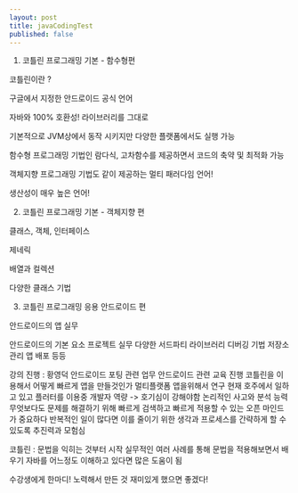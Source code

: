 ```yaml
---
layout: post
title: javaCodingTest
published: false
---
```


1. 코틀린 프로그래밍 기본 - 함수형편

코틀린이란 ?

구글에서 지정한 안드로이드 공식 언어

자바와 100% 호환성! 라이브러리를 그대로

기본적으로 JVM상에서 동작 시키지만 다양한 플랫폼에서도 실행 가능


함수형 프로그래밍 기법인 람다식, 고차함수를 제공하면서 코드의 축약 및 최적화 가능


객체지향 프로그래밍 기법도 같이 제공하는 멀티 패러다임 언어!

생산성이 매우 높은 언어!


2. 코틀린 프로그래밍 기본 - 객체지향 편

클래스, 객체, 인터페이스 

제네릭

배열과 컬렉션

다양한 클래스 기법


3. 코틀린 프로그래밍 응용 안드로이드 편

안드로이드의 앱 실무

안드로이드의 기본 요소 프로젝트 실무 다양한 서드파티 라이브러리 디버깅 기법 저장소 관리 앱 배포 등등


강의 진행 : 황영덕 
안드로이드 포팅 관련 업무
안드로이드 관련 교육 진행
코틀린을 이용해서 어떻게 빠르게 앱을 만들것인가 
멀티플랫폼 앱을위해서 연구
현재 호주에서 일하고 있고 플러터를 이용중
개발자 역량 -> 호기심이 강해야함 
논리적인 사고와 분석 능력
무엇보다도 문제를 해결하기 위해 빠르게 검색하고 빠르게 적용할 수 있는 오픈 마인드가 중요하다
반복적인 일이 많다면 이를 줄이기 위한 생각과 프로세스를 간략하게 할 수 있도록 추진력과 모험심

코틀린 : 문법을 익히는 것부터 시작 실무적인 여러 사례를 통해 문법을 적용해보면서 배우기 자바를 어느정도 이해하고 있다면 많은 도움이 됨

수강생에게 한마디!
노력해서 만든 것 재미있게 했으면 좋겠다!








